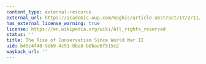 ```yaml
---
content_type: external-resource
external_url: https://academic.oup.com/maghis/article-abstract/17/2/11/1051196?redirectedFrom=fulltext
has_external_license_warning: true
license: https://en.wikipedia.org/wiki/All_rights_reserved
status: ''
title: The Rise of Conservatism Since World War II
uid: b45c4f48-9eb9-4c51-8be8-b8bae6f515c2
wayback_url: ''
---
```

